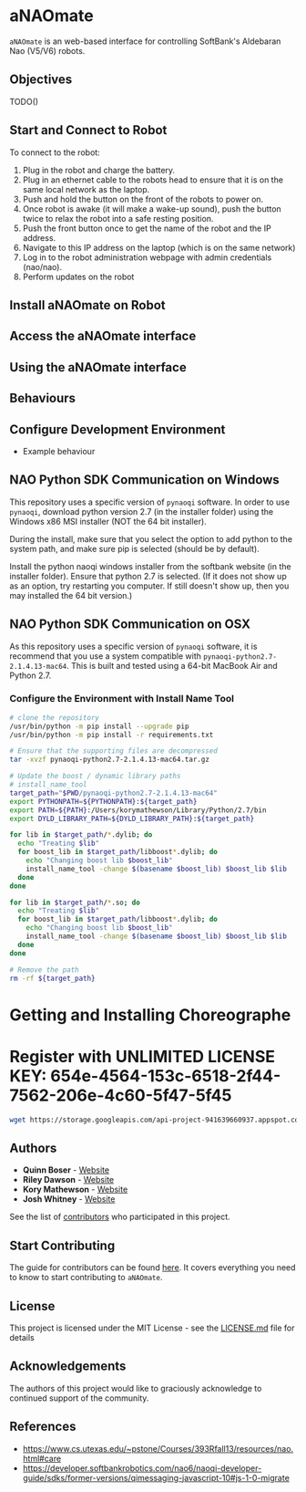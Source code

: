 # aNAOmate

`aNAOmate` is an web-based interface for controlling SoftBank's Aldebaran Nao (V5/V6) robots.

## Objectives

TODO()

## Start and Connect to Robot

To connect to the robot:

1. Plug in the robot and charge the battery.
2. Plug in an ethernet cable to the robots head to ensure that it is on the same local network as the laptop.
3. Push and hold the button on the front of the robots to power on.
4. Once robot is awake (it will make a wake-up sound), push the button twice to relax the robot into a safe resting position.
5. Push the front button once to get the name of the robot and the IP address.
6. Navigate to this IP address on the laptop (which is on the same network)
7. Log in to the robot administration webpage with admin credentials (nao/nao).
8. Perform updates on the robot

## Install aNAOmate on Robot

## Access the aNAOmate interface

## Using the aNAOmate interface

## Behaviours

## Configure Development Environment

* Example behaviour

## NAO Python SDK Communication on Windows

This repository uses a specific version of `pynaoqi` software. In order to use `pynaoqi`, download python version 2.7 (in the installer folder) using the Windows x86 MSI installer (NOT the 64 bit installer).

During the install, make sure that you select the option to add python to the system path, and make sure pip is selected (should be by default).

Install the python naoqi windows installer from the softbank website (in the installer folder). Ensure that python 2.7 is selected. (If it does not show up as an option, try restarting you computer. If still doesn't show up, then you may installed the 64 bit version.)

## NAO Python SDK Communication on OSX

As this repository uses a specific version of `pynaoqi` software, it is recommend that you use a system compatible with `pynaoqi-python2.7-2.1.4.13-mac64`. This is built and tested using a 64-bit MacBook Air and Python 2.7.

### Configure the Environment with Install Name Tool

```sh
# clone the repository
/usr/bin/python -m pip install --upgrade pip
/usr/bin/python -m pip install -r requirements.txt

# Ensure that the supporting files are decompressed
tar -xvzf pynaoqi-python2.7-2.1.4.13-mac64.tar.gz

# Update the boost / dynamic library paths
# install_name_tool
target_path="$PWD/pynaoqi-python2.7-2.1.4.13-mac64"
export PYTHONPATH=${PYTHONPATH}:${target_path}
export PATH=${PATH}:/Users/korymathewson/Library/Python/2.7/bin
export DYLD_LIBRARY_PATH=${DYLD_LIBRARY_PATH}:${target_path}

for lib in $target_path/*.dylib; do
  echo "Treating $lib"
  for boost_lib in $target_path/libboost*.dylib; do
    echo "Changing boost lib $boost_lib"
    install_name_tool -change $(basename $boost_lib) $boost_lib $lib
  done
done

for lib in $target_path/*.so; do
  echo "Treating $lib"
  for boost_lib in $target_path/libboost*.dylib; do
    echo "Changing boost lib $boost_lib"
    install_name_tool -change $(basename $boost_lib) $boost_lib $lib
  done
done

# Remove the path
rm -rf ${target_path}
```

# Getting and Installing Choreographe
# Register with UNLIMITED LICENSE KEY: 654e-4564-153c-6518-2f44-7562-206e-4c60-5f47-5f45
```sh
wget https://storage.googleapis.com/api-project-941639660937.appspot.com/choregraphe-suite-2.1.4.13-mac64-setup.dmg
```

## Authors

* **Quinn Boser** - [Website](#)
* **Riley Dawson** - [Website](#)
* **Kory Mathewson** - [Website](https://korymathewson.com)
* **Josh Whitney** - [Website](#)

See the list of [contributors](https://github.com/QuinnyB/aNAOmate/contributors) who participated in this project.

## Start Contributing
The guide for contributors can be found [here](https://github.com/QuinnyB/aNAOmate/blob/master/CONTRIBUTING.md). It covers everything you need to know to start contributing to `aNAOmate`.

## License

This project is licensed under the MIT License - see the [LICENSE.md](LICENSE) file for details

## Acknowledgements

The authors of this project would like to graciously acknowledge to continued support of the community.

## References

* https://www.cs.utexas.edu/~pstone/Courses/393Rfall13/resources/nao.html#care
* https://developer.softbankrobotics.com/nao6/naoqi-developer-guide/sdks/former-versions/qimessaging-javascript-10#js-1-0-migrate

